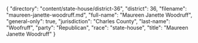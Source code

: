 {
  "directory": "content/state-house/district-36",
  "district": 36,
  "filename": "maureen-janette-woodruff.md",
  "full-name": "Maureen Janette Woodruff",
  "general-only": true,
  "jurisdiction": "Charles County",
  "last-name": "Woofruff",
  "party": "Republican",
  "race": "state-house",
  "title": "Maureen Janette Woodruff"
}
